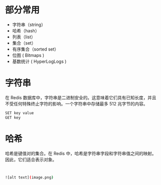 # 部分常用
- 字符串（string）
- 哈希（hash）
- 列表（list）
- 集合（set）
- 有序集合（sorted set）
- 位图 ( Bitmaps )
- 基数统计 ( HyperLogLogs )

# 字符串
在 Redis 数据库中，字符串是二进制安全的。这意味着它们具有已知长度，并且不受任何特殊终止字符的影响。一个字符串中存储最多 512 兆字节的内容。
````sh
SET key value
GET key
````
# 哈希
哈希是键值对的集合。在 Redis 中，哈希是字符串字段和字符串值之间的映射。因此，它们适合表示对象。
````sh


![alt text](image.png)